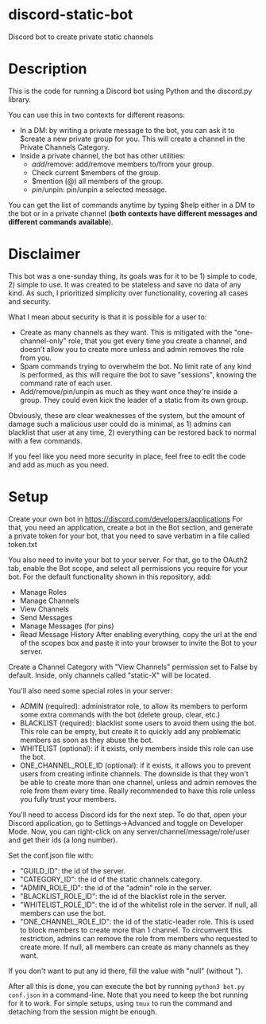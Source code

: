 # discord-static-bot
 Discord bot to create private static channels

# Description

This is the code for running a Discord bot using Python and the discord.py library.

You can use this in two contexts for different reasons:

* In a DM: by writing a private message to the bot, you can ask it to $create a new private group for you. 
    This will create a channel in the Private Channels Category.
* Inside a private channel, the bot has other utilities:
    * $add/$remove: add/remove members to/from your group.
    * Check current $members of the group.
    * $mention (@) all members of the group.
    * $pin/$unpin: pin/unpin a selected message.

You can get the list of commands anytime by typing $help either in a DM to the bot 
or in a private channel (**both contexts have different messages and different commands available**).

# Disclaimer

This bot was a one-sunday thing, its goals was for it to be 1) simple to code, 2) simple to use. 
It was created to be stateless and save no data of any kind. 
As such, I prioritized simplicity over functionality, covering all cases and security. 

What I mean about security is that it is possible for a user to:

* Create as many channels as they want. This is mitigated with the "one-channel-only" role, 
that you get every time you create a channel, and doesn't allow you to create more 
unless and admin removes the role from you.
* Spam commands trying to overwhelm the bot. No limit rate of any kind is performed,
as this will require the bot to save "sessions", knowing the command rate of each user.
* Add/remove/pin/unpin as much as they want once they're inside a group. 
They could even kick the leader of a static from its own group. 

Obviously, these are clear weaknesses of the system, 
but the amount of damage such a malicious user could do is minimal, 
as 1) admins can blacklist that user at any time, 
2) everything can be restored back to normal with a few commands.

If you feel like you need more security in place, 
feel free to edit the code and add as much as you need.

# Setup

Create your own bot in https://discord.com/developers/applications
For that, you need an application, create a bot in the Bot section,
and generate a private token for your bot, 
that you need to save verbatim in a file called token.txt

You also need to invite your bot to your server. For that, go to the OAuth2 tab, 
enable the Bot scope, and select all permissions you require for your bot.
For the default functionality shown in this repository, add:
* Manage Roles
* Manage Channels
* View Channels
* Send Messages
* Manage Messages (for pins)
* Read Message History
After enabling everything, copy the url at the end of the scopes box
and paste it into your browser to invite the Bot to your server.

Create a Channel Category with "View Channels" permission set to False by default.
Inside, only channels called "static-X" will be located.

You'll also need some special roles in your server:
* ADMIN (required): administrator role, to allow its members to perform some extra commands with the bot (delete group, clear, etc.)
* BLACKLIST (required): blacklist some users to avoid them using the bot. This role can be empty,
    but create it to quickly add any problematic members as soon as they abuse the bot.
* WHITELIST (optional): if it exists, only members inside this role can use the bot.
* ONE_CHANNEL_ROLE_ID (optional): if it exists, it allows you to prevent users from creating infinite channels.
    The downside is that they won't be able to create more than one channel, 
    unless and admin removes the role from them every time. 
    Really recommended to have this role unless you fully trust your members.

You'll need to access Discord ids for the next step. To do that, open your Discord application,
go to Settings->Advanced and toggle on Developer Mode. Now, you can right-click on any 
server/channel/message/role/user and get their ids (a long number).

Set the conf.json file with:
* "GUILD_ID": the id of the server.
* "CATEGORY_ID": the id of the static channels category. 
* "ADMIN_ROLE_ID": the id of the "admin" role in the server.
* "BLACKLIST_ROLE_ID": the id of the blacklist role in the server.
* "WHITELIST_ROLE_ID": the id of the whitelist role in the server.
    If null, all members can use the bot.
* "ONE_CHANNEL_ROLE_ID": the id of the static-leader role. 
    This is used to block members to create more than 1 channel.
    To circumvent this restriction, admins can remove the role 
    from members who requested to create more. 
    If null, all members can create as many channels as they want.

If you don't want to put any id there, fill the value with "null" (without "). 

After all this is done, you can execute the bot by running `python3 bot.py conf.json` in a command-line.
Note that you need to keep the bot running for it to work. For simple setups, using `tmux` 
to run the command and detaching from the session might be enough.
